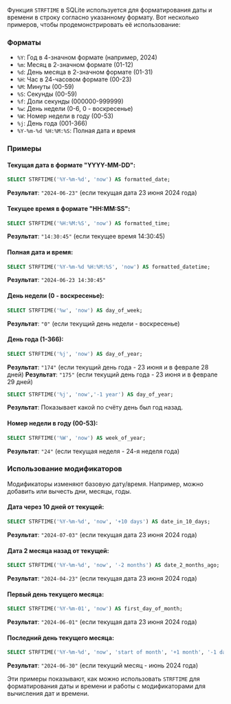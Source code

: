 Функция `STRFTIME` в SQLite используется для форматирования даты и времени в строку согласно указанному формату. Вот несколько примеров, чтобы продемонстрировать её использование:

### Форматы
- `%Y`: Год в 4-значном формате (например, 2024)
- `%m`: Месяц в 2-значном формате (01-12)
- `%d`: День месяца в 2-значном формате (01-31)
- `%H`: Час в 24-часовом формате (00-23)
- `%M`: Минуты (00-59)
- `%S`: Секунды (00-59)
- `%f`: Доли секунды (000000-999999)
- `%w`: День недели (0-6, 0 - воскресенье)
- `%W`: Номер недели в году (00-53)
- `%j`: День года (001-366)
- `%Y-%m-%d %H:%M:%S`: Полная дата и время

### Примеры

#### Текущая дата в формате "YYYY-MM-DD":
```sql
SELECT STRFTIME('%Y-%m-%d', 'now') AS formatted_date;
```
**Результат**: `"2024-06-23"` (если текущая дата 23 июня 2024 года)

#### Текущее время в формате "HH:MM:SS":
```sql
SELECT STRFTIME('%H:%M:%S', 'now') AS formatted_time;
```
**Результат**: `"14:30:45"` (если текущее время 14:30:45)

#### Полная дата и время:
```sql
SELECT STRFTIME('%Y-%m-%d %H:%M:%S', 'now') AS formatted_datetime;
```
**Результат**: `"2024-06-23 14:30:45"`

#### День недели (0 - воскресенье):
```sql
SELECT STRFTIME('%w', 'now') AS day_of_week;
```
**Результат**: `"0"` (если текущий день недели - воскресенье)

#### День года (1-366):
```sql
SELECT STRFTIME('%j', 'now') AS day_of_year;
```
**Результат**: `"174"` (если текущий день года - 23 июня и в феврале 28 дней)
**Результат**: `"175"` (если текущий день года - 23 июня и в феврале 29 дней)

```sql
SELECT STRFTIME('%j', 'now','-1 year') AS day_of_year;
```
**Результат**: Показывает какой по счёту день был год назад.

#### Номер недели в году (00-53):
```sql
SELECT STRFTIME('%W', 'now') AS week_of_year;
```
**Результат**: `"24"` (если текущая неделя - 24-я неделя года)

### Использование модификаторов

Модификаторы изменяют базовую дату/время. Например, можно добавить или вычесть дни, месяцы, годы.

#### Дата через 10 дней от текущей:
```sql
SELECT STRFTIME('%Y-%m-%d', 'now', '+10 days') AS date_in_10_days;
```
**Результат**: `"2024-07-03"` (если текущая дата 23 июня 2024 года)

#### Дата 2 месяца назад от текущей:
```sql
SELECT STRFTIME('%Y-%m-%d', 'now', '-2 months') AS date_2_months_ago;
```
**Результат**: `"2024-04-23"` (если текущая дата 23 июня 2024 года)

#### Первый день текущего месяца:
```sql
SELECT STRFTIME('%Y-%m-01', 'now') AS first_day_of_month;
```
**Результат**: `"2024-06-01"` (если текущая дата 23 июня 2024 года)

#### Последний день текущего месяца:
```sql
SELECT STRFTIME('%Y-%m-%d', 'now', 'start of month', '+1 month', '-1 day') AS last_day_of_month;
```
**Результат**: `"2024-06-30"` (если текущий месяц - июнь 2024 года)

Эти примеры показывают, как можно использовать `STRFTIME` для форматирования даты и времени и работы с модификаторами для вычисления дат и времени.
